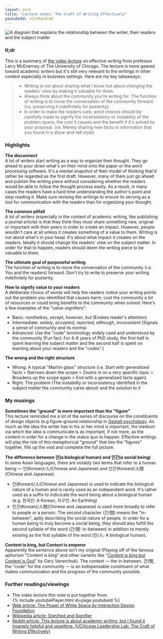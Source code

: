```yaml
---
layout: post
title: "Lecture notes: The Craft of Writing Effectively"
youtubeId: vtIzMaLkCaM
---
```


<img src="https://lh3.googleusercontent.com/lnWS7NsTPTzZoXP7ZPRlrvuAZxx8VnErVBfK-FiU5583HS2RO_XnDveQtH_7VdcbkUvblZKJW7IM17hOqtLBrAisTH2CJ73R7ttwDW5oXAwCovq-RGfx5bqHWtXWSeshIO5xtVaMLagrT4t3qUOjrSWIsobiAg6hEx8WS8Al0c6mmeQcfFSv50S_AXEZqLum5q0-LUNX1nO3zjH0kYE3wAKw3UtpghlvDMqbsqoCxE6ceoRtt7aBplSdv0h2lTGnJ0cEl6iiUqTmnrUoXi81JFZF1pE9c0ma__jkudF8PBb5rleFWY8f6Kpw6bZuSdSNgxmFre3go0OiNaHAz1lS6hCWVadice-elb1HOBSa7pak5QCucTnB02nK11psmc05oSG4JgMSmc_QGOgrY-yox4vNvqHS3CpBy7QiThr1HIqUp5RNaEvpqieynlVb7KHgY28ESSfRCP4SwvCK_hhbultIo3iKXn-pqeKZHSSzSEwb0hFvqG2RlnyCKznNwf9NJ6GTYieouingT1qWAyMMoXCvMt8tZoWfRNE9qX-0SZYjGLy8XhDR8MfC5cWHU-TMb0HWKxk94L7DMzgFb4AkhL3bYNIaCsan_QzGxW1YknWqmeY7tTi7rQy8pbFekih3Q0jGyBZQ6VlfpjkY12-_Y0ESiWUhajHep6sio6OwJPuELNfN1Hmm6X1X1CxQLg=w1177-h1306-no?authuser=0" alt="A diagram that explains the relationship between the writer, their readers and the subject matter" class="responsive">

### tl;dr

This is a summary of [the video lecture](https://youtu.be/vtIzMaLkCaM) on effective writing from professor Larry McEnerney of The University of Chicago. The lecture is more geared toward academic writers but it's still very relevant to the writings in other context especially in business settings. Here are my key takeaways:

> - Writing is not about sharing what I know but about changing the readers' view by making it valuable for them.
> - Always think about the community you're writing for. The function of writing is to move the conversation of the community forward (vs. preserving it indefinitely for posterity).
> - In order to make the readers care, word choices should be carefully made to signify the inconsistency or instability of the problem space, the cost it causes and the benefit if it's solved by your proposal. (vs. Merely sharing new facts or information that you found in a show-and-tell style)

### Highlights

**The disconnect**  
A lot of writers start writing as a way to organize their thought. They go ahead to pour down what's on their mind onto the paper or the word processing software. It's a mental snapshot of their model of thinking that'd rather be regarded as the first draft. However, many of them just go ahead and publish the writing piece without considering whether the readers would be able to follow the thought process easily. As a result, in many cases the readers have a hard time understanding the author's point and stop reading it.
Make sure revising the writings to ensure its serving as a tool for communication with the readers than for organizing your thought.

**The common pitfall**  
A lot of writers (especially in the context of academic writing, like publishing a journal article) is that they think they must share something new, original or important with their peers in order to create an impact. However, people wouldn't care at all unless it creates something of a value to them.
Writing is not about what's in your head. It's about what impact it creates on the readers. Ideally it should change the readers' view on the subject matter. In order for that to happen, readers should deem the writing piece to be valuable to them.

**The ultimate goal of purposeful writing**  
The function of writing is to move the conversation of the community (i.e. You and the readers) forward. Don't try to write to preserve your writing indefinitely for posterity.

**How to signify value to your readers**  
A deliberate choice of words will help the readers notice your writing points out the problem you identified that causes harm, cost the community a lot of resources or could bring benefits to the community when solved.
Here's a few examples of the "value-signifiers":

- Basic: _nontheless_, _except_, _however_, _but_ (Evokes reader's attention)
- Intermediate: _widely_, _accepted_, _reported_, _although_, _inconsistent_ (Signals a sense of community and its norms)
- Advanced: Use the "code" terminology widely used and understood by the community
  (Fun fact: For 4-6 years of PhD study, the first half is spent learning the subject matter and the second half is spent on learning about your readers and the "codes".)

**The wrong and the right structure**

- Wrong: A typical "Martini glass" structure (i.e. Start with generalized facts > Narrows down the scope > Zooms in on a very specific topic > Broadens up the scope again > End with a generalized facts again)
- Right: The problem (The instability or inconsistency identified in the subject matter the community cares about) and the solution to it

### My musings

**Sometimes the "ground" is more important than the "figure"**  
This lecture reminded me a lot of the series of discourse on the constituents of design objects (e.g figure-ground relationship in [Gestalt psychology](https://en.wikipedia.org/wiki/Gestalt_psychology). As much as the idea the writer has in his or her mind is important, the medium via which the idea is communicate is as important, if not more, as the content in order for a change in the status quo to happen. Effective writings will play the role of this metaphorical "ground" that ties the "figures" together, fills up the void and complete the full picture.

**The difference between 인(a biological human) and 인간(a social being)**  
In some Asian languages, there are notably two terms that refer to a human being — 인(Korean)/人(Chinese and Japanese) and 인간(Korean)/人間(Chinese and Japanese).

- 인(Korean)/人(Chinese and Japanese) is used to indicate the biological nature of a human and is rarely used as an independent word. It's rather used as a suffix to indicicate the word being about a biological human (e.g. 한국인: A Korean, 지구인: An Earthling)
- 인간(Korean)/人間(Chinese and Japanese) is used more broadly to refer to people or a person. The second character (간/間) means the "in-between", aptly describing the social nature of people. In order for a human being to truly become a social being, they should also fulfill the second syllable of the word (간/間: in-between) in addition to merely existing as the first syllable of the word (인/人: A biological human).

**Content is king, but Context is emperor**  
Apparently the sentence above isn't my original (Playing off of the famous aphorism "Content is king" and other variants like "[Content is king but Context is God](https://www.garyvaynerchuk.com/content-is-king-but-context-is-god/)" by Gary Vanerchuk). The context — the in-between, 간/間, the "code" for the community — is an indispensable constituent of what makes communication and the progress of the community possible.

### Further readings/viewings

- The video lecture this note is put together from:  
  {% include youtubePlayer.html id=page.youtubeId %}  
- [Web article: The Power of White Space by Interaction Design Foundation](https://www.interaction-design.org/literature/article/the-power-of-white-space#:~:text=White%20space%20is%20the%20area,or%20even%20a%20background%20image.)
- [Wikipedia article: Signified and Signifier](https://en.wikipedia.org/wiki/Signified_and_signifier)
- [Reddit article: This lecture is about academic writing, but I found it insanely helpful and upsetting. (UChicago Leadership Lab: The Craft of Writing Effectively)](https://www.reddit.com/r/writing/comments/9tk4r9/this_lecture_is_about_academic_writing_but_i/)
